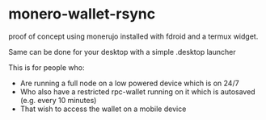 # monero-wallet-rsync
proof of concept using monerujo installed with fdroid and a termux widget. 

Same can be done for your desktop with a simple .desktop launcher 

This is for people who:
- Are running a full node on a low powered device which is on 24/7
- Who also have a restricted rpc-wallet running on it which is autosaved (e.g. every 10 minutes)
- That wish to access the wallet on a mobile device
